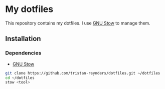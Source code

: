 # My dotfiles

This repository contains my dotfiles. I use [GNU Stow](https://www.gnu.org/software/stow/) to manage them.

## Installation

### Dependencies
- [GNU Stow](https://www.gnu.org/software/stow/)

```bash
git clone https://github.com/tristan-reynders/dotfiles.git ~/dotfiles
cd ~/dotfiles
stow <tool>
```